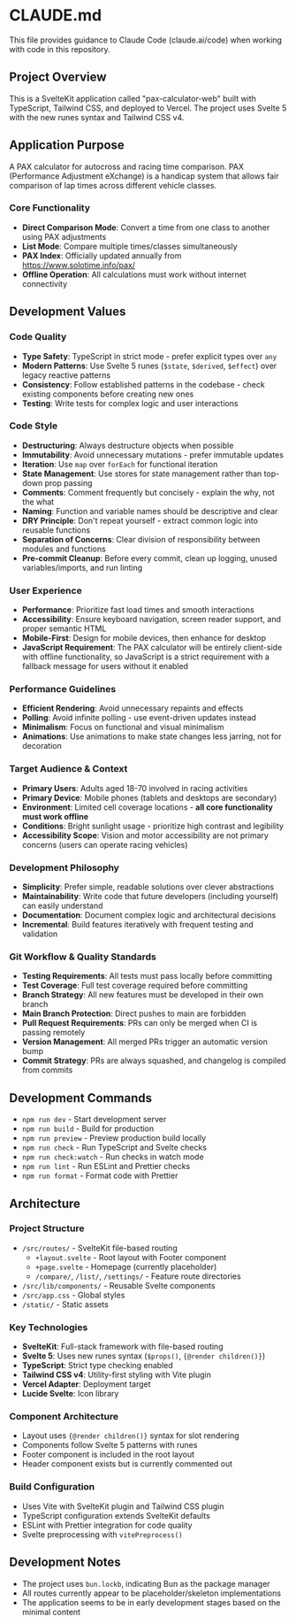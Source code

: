 # CLAUDE.md

This file provides guidance to Claude Code (claude.ai/code) when working with code in this repository.

## Project Overview

This is a SvelteKit application called "pax-calculator-web" built with TypeScript, Tailwind CSS, and deployed to Vercel. The project uses Svelte 5 with the new runes syntax and Tailwind CSS v4.

## Application Purpose

A PAX calculator for autocross and racing time comparison. PAX (Performance Adjustment eXchange) is a handicap system that allows fair comparison of lap times across different vehicle classes.

### Core Functionality
- **Direct Comparison Mode**: Convert a time from one class to another using PAX adjustments
- **List Mode**: Compare multiple times/classes simultaneously
- **PAX Index**: Officially updated annually from https://www.solotime.info/pax/
- **Offline Operation**: All calculations must work without internet connectivity

## Development Values

### Code Quality
- **Type Safety**: TypeScript in strict mode - prefer explicit types over `any`
- **Modern Patterns**: Use Svelte 5 runes (`$state`, `$derived`, `$effect`) over legacy reactive patterns
- **Consistency**: Follow established patterns in the codebase - check existing components before creating new ones
- **Testing**: Write tests for complex logic and user interactions

### Code Style
- **Destructuring**: Always destructure objects when possible
- **Immutability**: Avoid unnecessary mutations - prefer immutable updates
- **Iteration**: Use `map` over `forEach` for functional iteration
- **State Management**: Use stores for state management rather than top-down prop passing
- **Comments**: Comment frequently but concisely - explain the why, not the what
- **Naming**: Function and variable names should be descriptive and clear
- **DRY Principle**: Don't repeat yourself - extract common logic into reusable functions
- **Separation of Concerns**: Clear division of responsibility between modules and functions
- **Pre-commit Cleanup**: Before every commit, clean up logging, unused variables/imports, and run linting

### User Experience
- **Performance**: Prioritize fast load times and smooth interactions
- **Accessibility**: Ensure keyboard navigation, screen reader support, and proper semantic HTML
- **Mobile-First**: Design for mobile devices, then enhance for desktop
- **JavaScript Requirement**: The PAX calculator will be entirely client-side with offline functionality, so JavaScript is a strict requirement with a fallback message for users without it enabled

### Performance Guidelines
- **Efficient Rendering**: Avoid unnecessary repaints and effects
- **Polling**: Avoid infinite polling - use event-driven updates instead
- **Minimalism**: Focus on functional and visual minimalism
- **Animations**: Use animations to make state changes less jarring, not for decoration

### Target Audience & Context
- **Primary Users**: Adults aged 18-70 involved in racing activities
- **Primary Device**: Mobile phones (tablets and desktops are secondary)
- **Environment**: Limited cell coverage locations - **all core functionality must work offline**
- **Conditions**: Bright sunlight usage - prioritize high contrast and legibility
- **Accessibility Scope**: Vision and motor accessibility are not primary concerns (users can operate racing vehicles)

### Development Philosophy
- **Simplicity**: Prefer simple, readable solutions over clever abstractions
- **Maintainability**: Write code that future developers (including yourself) can easily understand
- **Documentation**: Document complex logic and architectural decisions
- **Incremental**: Build features iteratively with frequent testing and validation

### Git Workflow & Quality Standards
- **Testing Requirements**: All tests must pass locally before committing
- **Test Coverage**: Full test coverage required before committing
- **Branch Strategy**: All new features must be developed in their own branch
- **Main Branch Protection**: Direct pushes to main are forbidden
- **Pull Request Requirements**: PRs can only be merged when CI is passing remotely
- **Version Management**: All merged PRs trigger an automatic version bump
- **Commit Strategy**: PRs are always squashed, and changelog is compiled from commits

## Development Commands

- `npm run dev` - Start development server
- `npm run build` - Build for production
- `npm run preview` - Preview production build locally
- `npm run check` - Run TypeScript and Svelte checks
- `npm run check:watch` - Run checks in watch mode
- `npm run lint` - Run ESLint and Prettier checks
- `npm run format` - Format code with Prettier

## Architecture

### Project Structure
- `/src/routes/` - SvelteKit file-based routing
  - `+layout.svelte` - Root layout with Footer component
  - `+page.svelte` - Homepage (currently placeholder)
  - `/compare/`, `/list/`, `/settings/` - Feature route directories
- `/src/lib/components/` - Reusable Svelte components
- `/src/app.css` - Global styles
- `/static/` - Static assets

### Key Technologies
- **SvelteKit**: Full-stack framework with file-based routing
- **Svelte 5**: Uses new runes syntax (`$props()`, `{@render children()}`)
- **TypeScript**: Strict type checking enabled
- **Tailwind CSS v4**: Utility-first styling with Vite plugin
- **Vercel Adapter**: Deployment target
- **Lucide Svelte**: Icon library

### Component Architecture
- Layout uses `{@render children()}` syntax for slot rendering
- Components follow Svelte 5 patterns with runes
- Footer component is included in the root layout
- Header component exists but is currently commented out

### Build Configuration
- Uses Vite with SvelteKit plugin and Tailwind CSS plugin
- TypeScript configuration extends SvelteKit defaults
- ESLint with Prettier integration for code quality
- Svelte preprocessing with `vitePreprocess()`

## Development Notes

- The project uses `bun.lockb`, indicating Bun as the package manager
- All routes currently appear to be placeholder/skeleton implementations
- The application seems to be in early development stages based on the minimal content